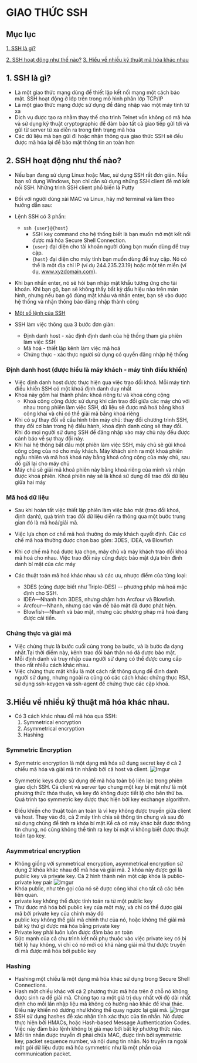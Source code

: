 # GIAO THỨC SSH
## Mục lục
[1. SSH là gì?](#ssh-kn)

[2. SSH hoạt động như thế nào?](#ssh-hd)
[3. Hiểu về nhiều kỹ thuật mã hóa khác nhau](#ssh-mh)
 
## <a name = "cach-kn"></a> 1. SSH là gì?

*  Là một giao thức mạng dùng để thiết lập kết nối mạng một cách bảo mật. SSH hoạt động ở lớp trên trong mô hình phân lớp TCP/IP
* Là một giao thức mạng được sử dụng để đăng nhập vào một máy tính từ xa
* Dịch vụ được tạo ra nhằm thay thế cho trình Telnet vốn không có mã hóa và sử dụng kỹ thuật cryptographic để đảm bảo tất cả giao tiếp gửi tới và gửi từ server từ xa diễn ra trong tình trạng mã hóa
* Các dữ liệu mà bạn gửi đi hoặc nhận thông qua giao thức SSH sẽ đều được mã hóa lại để bảo mật thông tin an toàn hơn

## <a name = "ssh-hd"></a> 2. SSH hoạt động như thế nào?

*  Nếu bạn đang sử dụng Linux hoặc Mac, sử dụng SSH rất đơn giản. Nếu bạn sử dụng Windows, bạn chỉ cần sử dụng những SSH client để mở kết nối SSH. Những trình SSH client phổ biến là Putty
* Đối với người dùng xài MAC và Linux, hãy mở terminal và làm theo hướng dẫn sau:
 
 * Lệnh SSH có 3 phần:
    * `ssh {user}@{host}`
         * SSH key command cho hệ thống biết là bạn muốn mở một kết nối được mã hóa Secure Shell Connection.
         * `{user}` đại diện cho tài khoản người dùng bạn muốn dùng để truy cập.
         * `{host}` đại diện cho máy tính bạn muốn dùng để truy cập. Nó có thể là một địa chỉ IP (ví dụ 244.235.23.19) hoặc một tên miền (ví dụ, www.xyzdomain.com).
* Khi bạn nhấn enter, nó sẽ hỏi bạn nhập mật khẩu tương ứng cho tài khoản. Khi bạn gõ, bạn sẽ không thấy bất kỳ dấu hiệu nào trên màn hình, nhưng nếu bạn gõ đúng mật khẩu và nhấn enter, bạn sẽ vào được hệ thống và nhận thông báo đăng nhập thành công
* [Một số lệnh của SSH](https://www.hostinger.vn/huong-dan/lenh-ssh-co-ban/)
* SSH làm việc thông qua 3 bước đơn giản:
    * Định danh host - xác định định danh của hệ thống tham gia phiên làm việc SSH
    * Mã hoá - thiết lập kênh làm việc mã hoá
    * Chứng thực - xác thực người sử dụng có quyền đăng nhập hệ thống

### Định danh host (được hiểu là máy khách - máy tính điều khiển)
* Việc định danh host được thực hiện qua việc trao đổi khoá. Mỗi máy tính điều khiển SSH có một khoá định danh duy nhất
* Khoá này gồm hai thành phần: khoá riêng tư và khoá công cộng
    *  Khoá công cộng được sử dụng khi cần trao đổi giữa các máy chủ với nhau trong phiên làm việc SSH, dữ liệu sẽ được mã hoá bằng khoá công khai và chỉ có thể giải mã bằng khoá riêng
*  Khi có sự thay đổi về cấu hình trên máy chủ: thay đổi chương trình SSH, thay đổi cơ bản trong hệ điều hành, khoá định danh cũng sẽ thay đổi. Khi đó mọi người sử dụng SSH để đăng nhập vào máy chủ này đều được cảnh báo về sự thay đổi này. 
*  Khi hai hệ thống bắt đầu một phiên làm việc SSH, máy chủ sẽ gửi khoá công cộng của nó cho máy khách. Máy khách sinh ra một khoá phiên ngẫu nhiên và mã hoá khoá này bằng khoá công cộng của máy chủ, sau đó gửi lại cho máy chủ
* Máy chủ sẽ giải mã khoá phiên này bằng khoá riêng của mình và nhận được khoá phiên. Khoá phiên này sẽ là khoá sử dụng để trao đổi dữ liệu giữa hai máy

### Mã hoá dữ liệu
* Sau khi hoàn tất việc thiết lập phiên làm việc bảo mật (trao đổi khoá, định danh), quá trình trao đổi dữ liệu diễn ra thông qua một bước trung gian đó là mã hoá/giải mã.
* Việc lựa chọn cơ chế mã hoá thường do máy khách quyết định. Các cơ chế mã hoá thường được chọn bao gồm: 3DES, IDEA, và Blowfish
* Khi cơ chế mã hoá được lựa chọn, máy chủ và máy khách trao đổi khoá mã hoá cho nhau. Việc trao đổi này cũng được bảo mật dựa trên đinh danh bí mật của các máy
* Các thuật toán mã hoá khác nhau và các ưu, nhược điểm của từng loại:

   * 3DES (cũng được biết như Triple-DES) -- phương pháp mã hoá mặc định cho SSH.
   * IDEA—Nhanh hơn 3DES, nhưng chậm hơn Arcfour và Blowfish.
   * Arcfour—Nhanh, nhưng các vấn đề bảo mật đã được phát hiện.
   * Blowfish—Nhanh và bảo mật, nhưng các phương pháp mã hoá đang được cải tiến.

### Chứng thực và giải mã
* Việc chứng thực là bước cuối cùng trong ba bước, và là bước đa dạng nhất.Tại thời điểm này, kênh trao đổi bản thân nó đã được bảo mật.
* Mỗi định danh và truy nhập của người sử dụng có thể được cung cấp theo rất nhiều cách khác nhau.
* Việc chứng thực mật khẩu là một cách rất thông dụng để định danh người sử dụng, nhưng ngoài ra cũng có các cách khác: chứng thực RSA, sử dụng ssh-keygen và ssh-agent để chứng thực các cặp khoá.

## <a name = "ssh-mh"></a> 3.Hiểu về nhiều kỹ thuật mã hóa khác nhau.
* Có 3 cách khác nhau để mã hóa qua SSH:
    1. Symmetrical encryption
    2. Asymmetrical encryption
    3. Hashing
### Symmetric Encryption
* Symmetric encryption là một dạng mã hóa sử dụng secret key ở cả 2 chiều mã hóa và giải mã tin nhắnb bởi cả host và client.
![Imgur](https://i.imgur.com/YKMVPSx.jpg")
* Symmetric keys được sử dụng để mã hóa toàn bộ liên lạc trong phiên giao dịch SSH. Cả client và server tạo chung một key bí mật như là một phương thức thỏa thuận, và key đó không được tiết lộ cho bên thứ ba. Quá trình tạo symmetric key được thực hiện bởi key exchange algorithm.

* Điều khiến cho thuật toán an toàn là vì key không được truyền giữa client và host. Thay vào đó, cả 2 máy tính chia sẽ thông tin chung và sau đó sử dụng chúng để tính ra khóa bí mật.Kể cả có máy khác bắt được thông tin chung, nó cũng không thể tính ra key bí mật vì không biết được thuật toán tạo key.

### Asymmetrical encryption
* Không giống với symmetrical encryption, asymmetrical encryption sử dụng 2 khóa khác nhau để mã hóa và giải mã. 2 khóa này được gọi là public key và private key. Cả 2 hình thành nên một cặp khóa là public-private key pair
![Imgur](https://i.imgur.com/aId3jMz.jpg")
* Khóa public, như tên gọi của nó sẽ được công khai cho tất cả các bên liên quan.
* private key không thể được tính toán ra từ một public key
* Thư được mã hóa bởi public key của một máy, và chỉ có thể được giải mã bởi private key của chính máy đó
* public key không thể giải mã chính thư của nó, hoặc không thể giải mã bất kỳ thứ gì được mã hóa bằng private key
* Private key phải luôn luôn được đảm bảo an toàn
* Sức mạnh của cả chu trình kết nối phụ thuộc vào việc private key có bị tiết lộ hay không, vì chỉ có nó mới có khả năng giải mã thư được truyền đi mà được mã hóa bởi public key

### Hashing
* Hashing một chiều là một dạng mã hóa khác sử dụng trong Secure Shell Connections. 
* Hash một chiều khác với cả 2 phương thức mã hóa trên ở chỗ nó không được sinh ra để giải mã. Chúng tạo ra một giá trị duy nhất với độ dài nhất định cho mỗi lần nhập liệu mà không có hướng nào khác để khai thác. Điều này khiến nó dường như không thể quay ngược lại giải mã.
![Imgur](https://i.imgur.com/vamaLmx.jpg")
* SSH sử dụng hashes để xác nhận tính xác thực của tin nhắn. Nó được thực hiện bởi HMACs, hoặc Hash-based Message Authentication Codes. Việc này đảm bảo lệnh không bị giả mạo bởi bất kỳ phương thức nào.
* Mỗi tin nhắn được truyền đi phải chứa MAC, được tính bởi symmetric key, packet sequence number, và nội dung tin nhắn. Nó truyền ra ngoài một gói dữ liệu được mã hóa symmetric như là một phần của communication packet.

 



